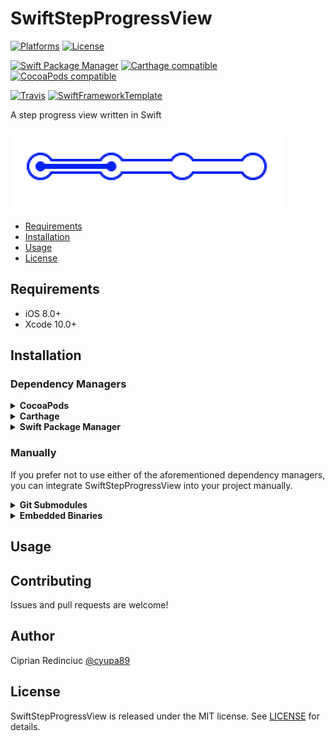 # SwiftStepProgressView

[![Platforms](https://img.shields.io/cocoapods/p/SwiftStepProgressView.svg)](https://cocoapods.org/pods/SwiftStepProgressView)
[![License](https://img.shields.io/cocoapods/l/SwiftStepProgressView.svg)](https://raw.githubusercontent.com/cyupa/SwiftStepProgressView/master/LICENSE)

[![Swift Package Manager](https://img.shields.io/badge/Swift%20Package%20Manager-compatible-brightgreen.svg)](https://github.com/apple/swift-package-manager)
[![Carthage compatible](https://img.shields.io/badge/Carthage-compatible-4BC51D.svg?style=flat)](https://github.com/Carthage/Carthage)
[![CocoaPods compatible](https://img.shields.io/cocoapods/v/SwiftStepProgress.svg)](https://cocoapods.org/pods/SwiftStepProgressView)

[![Travis](https://img.shields.io/travis/cyupa/SwiftStepProgressView/master.svg)](https://travis-ci.org/cyupa/SwiftStepProgressView/branches)
[![SwiftFrameworkTemplate](https://img.shields.io/badge/SwiftFramework-Template-red.svg)](http://github.com/RahulKatariya/SwiftFrameworkTemplate)

A step progress view written in Swift

![SwiftStepProgress](progress_view.png)

- [Requirements](#requirements)
- [Installation](#installation)
- [Usage](#usage)
- [License](#license)

## Requirements

- iOS 8.0+
- Xcode 10.0+

## Installation

### Dependency Managers
<details>
  <summary><strong>CocoaPods</strong></summary>

[CocoaPods](http://cocoapods.org) is a dependency manager for Cocoa projects. You can install it with the following command:

```bash
$ gem install cocoapods
```

To integrate SwiftStepProgressView into your Xcode project using CocoaPods, specify it in your `Podfile`:

```ruby
source 'https://github.com/CocoaPods/Specs.git'
platform :ios, '8.0'
use_frameworks!

pod 'SwiftStepProgressView', '~> 0.0.1'
```

Then, run the following command:

```bash
$ pod install
```

</details>

<details>
  <summary><strong>Carthage</strong></summary>

[Carthage](https://github.com/Carthage/Carthage) is a decentralized dependency manager that automates the process of adding frameworks to your Cocoa application.

You can install Carthage with [Homebrew](http://brew.sh/) using the following command:

```bash
$ brew update
$ brew install carthage
```

To integrate SwiftStepProgressView into your Xcode project using Carthage, specify it in your `Cartfile`:

```ogdl
github "cyupa/SwiftStepProgressView" ~> 0.0.1
```

</details>

<details>
  <summary><strong>Swift Package Manager</strong></summary>

To use SwiftStepProgressView as a [Swift Package Manager](https://swift.org/package-manager/) package just add the following in your Package.swift file.

``` swift
// swift-tools-version:4.2

import PackageDescription

let package = Package(
    name: "HelloSwiftStepProgressView",
    dependencies: [
        .package(url: "https://github.com/cyupa/SwiftStepProgressView.git", .upToNextMajor(from: "0.0.1"))
    ],
    targets: [
        .target(name: "HelloSwiftStepProgressView", dependencies: ["SwiftStepProgressView"])
    ]
)
```
</details>

### Manually

If you prefer not to use either of the aforementioned dependency managers, you can integrate SwiftStepProgressView into your project manually.

<details>
  <summary><strong>Git Submodules</strong></summary><p>

- Open up Terminal, `cd` into your top-level project directory, and run the following command "if" your project is not initialized as a git repository:

```bash
$ git init
```

- Add SwiftStepProgressView as a git [submodule](http://git-scm.com/docs/git-submodule) by running the following command:

```bash
$ git submodule add https://github.com/cyupa/SwiftStepProgressView.git
$ git submodule update --init --recursive
```

- Open the new `SwiftStepProgressView` folder, and drag the `SwiftStepProgressView.xcodeproj` into the Project Navigator of your application's Xcode project.

    > It should appear nested underneath your application's blue project icon. Whether it is above or below all the other Xcode groups does not matter.

- Select the `SwiftStepProgressView.xcodeproj` in the Project Navigator and verify the deployment target matches that of your application target.
- Next, select your application project in the Project Navigator (blue project icon) to navigate to the target configuration window and select the application target under the "Targets" heading in the sidebar.
- In the tab bar at the top of that window, open the "General" panel.
- Click on the `+` button under the "Embedded Binaries" section.
- You will see two different `SwiftStepProgressView.xcodeproj` folders each with two different versions of the `SwiftStepProgressView.framework` nested inside a `Products` folder.

    > It does not matter which `Products` folder you choose from.

- Select the `SwiftStepProgressView.framework`.

- And that's it!

> The `SwiftStepProgressView.framework` is automagically added as a target dependency, linked framework and embedded framework in a copy files build phase which is all you need to build on the simulator and a device.

</p></details>

<details>
  <summary><strong>Embedded Binaries</strong></summary><p>

- Download the latest release from https://github.com/cyupa/SwiftStepProgressView/releases
- Next, select your application project in the Project Navigator (blue project icon) to navigate to the target configuration window and select the application target under the "Targets" heading in the sidebar.
- In the tab bar at the top of that window, open the "General" panel.
- Click on the `+` button under the "Embedded Binaries" section.
- Add the downloaded `SwiftStepProgressView.framework`.
- And that's it!

</p></details>

## Usage

## Contributing

Issues and pull requests are welcome!

## Author

Ciprian Redinciuc [@cyupa89](https://twitter.com/cyupa89)

## License

SwiftStepProgressView is released under the MIT license. See [LICENSE](https://github.com/cyupa/SwiftStepProgressView/blob/master/LICENSE) for details.
